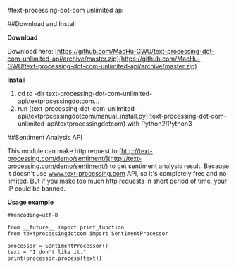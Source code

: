 #text-processing-dot-com unlimited api

##Download and Install

**Download** 

Download here: [https://github.com/MacHu-GWU/text-processing-dot-com-unlimited-api/archive/master.zip](https://github.com/MacHu-GWU/text-processing-dot-com-unlimited-api/archive/master.zip)

**Install**

1. cd to -dir text-processing-dot-com-unlimited-api\textprocessingdotcom\...
2. run [text-processing-dot-com-unlimited-api\textprocessingdotcom\manual_install.py](text-processing-dot-com-unlimited-api\textprocessingdotcom\) with Python2/Python3

##Sentiment Analysis API

This module can make http request to [http://text-processing.com/demo/sentiment/](http://text-processing.com/demo/sentiment/) to get sentiment analysis result. Because it doesn't use www.text-processing.com API, so it's completely free and no limited. But if you make too much http requests in short period of time, your IP could be banned.

**Usage example**

	##encoding=utf-8
	
	from __future__ import print_function
	from textprocessingdotcom import SentimentProcessor
	
	processor = SentimentProcessor()
	text = "I don't like it."
	print(processor.process(text))